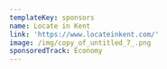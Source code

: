 ```yaml
---
templateKey: sponsors
name: Locate in Kent
link: 'https://www.locateinkent.com/'
image: /img/copy_of_untitled_7_.png
sponsoredTrack: Economy
---
```

